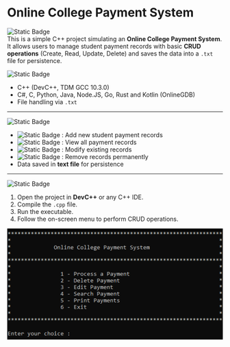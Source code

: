 # Online College Payment System

![Static Badge](https://img.shields.io/badge/Description-orange?style=flat)  
This is a simple C++ project simulating an **Online College Payment System**. It allows users to manage student payment records with basic **CRUD operations** (Create, Read, Update, Delete) and saves the data into a `.txt` file for persistence.

![Static Badge](https://img.shields.io/badge/Developed%20With-indigo?style=flat)  
- C++ (DevC++, TDM GCC 10.3.0)
- C#, C, Python, Java, Node.JS, Go, Rust and Kotlin (OnlineGDB)  
- File handling via `.txt`  

---

![Static Badge](https://img.shields.io/badge/Features-cyan?style=flat)
- ![Static Badge](https://img.shields.io/badge/Create-red?style=flat) : Add new student payment records  
- ![Static Badge](https://img.shields.io/badge/Read-green?style=flat) : View all payment records  
- ![Static Badge](https://img.shields.io/badge/Update-blue?style=flat) : Modify existing records  
- ![Static Badge](https://img.shields.io/badge/Update-purple?style=flat) : Remove records permanently  
- Data saved in **text file** for persistence  

---

![Static Badge](https://img.shields.io/badge/How%20to%20Run-magenta?style=flat)
1. Open the project in **DevC++** or any C++ IDE.  
2. Compile the `.cpp` file.  
3. Run the executable.  
4. Follow the on-screen menu to perform CRUD operations.  

![Project Screenshot](image.png)
